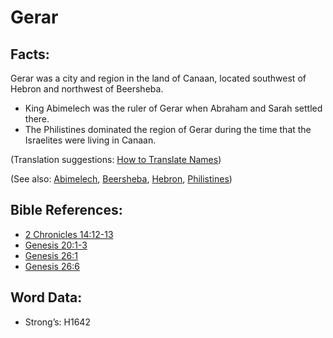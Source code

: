 # Gerar

## Facts:

Gerar was a city and region in the land of Canaan, located southwest of Hebron and northwest of Beersheba.

* King Abimelech was the ruler of Gerar when Abraham and Sarah settled there.
* The Philistines dominated the region of Gerar during the time that the Israelites were living in Canaan.

(Translation suggestions: [How to Translate Names](rc://en/ta/man/translate/translate-names))

(See also: [Abimelech](../names/abimelech.md), [Beersheba](../names/beersheba.md), [Hebron](../names/hebron.md), [Philistines](../names/philistines.md))

## Bible References:

* [2 Chronicles 14:12-13](rc://en/tn/help/2ch/14/12)
* [Genesis 20:1-3](rc://en/tn/help/gen/20/01)
* [Genesis 26:1](rc://en/tn/help/gen/26/01)
* [Genesis 26:6](rc://en/tn/help/gen/26/06)

## Word Data:

* Strong’s: H1642
